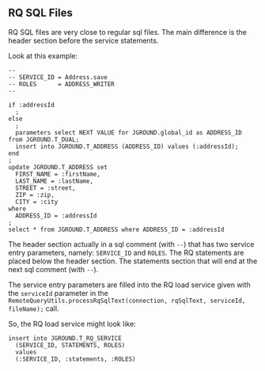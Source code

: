 ## RQ SQL Files

RQ SQL files are very close to regular sql files. The main difference is the header section before the service statements. 

Look at this example:

```
--
-- SERVICE_ID = Address.save
-- ROLES      = ADDRESS_WRITER
--

if :addressId
  ;
else
  ;
  parameters select NEXT VALUE for JGROUND.global_id as ADDRESS_ID from JGROUND.T_DUAL;
  insert into JGROUND.T_ADDRESS (ADDRESS_ID) values (:addressId);
end
;
update JGROUND.T_ADDRESS set
  FIRST_NAME = :firstName,
  LAST_NAME = :lastName,
  STREET = :street,
  ZIP = :zip,
  CITY = :city
where
  ADDRESS_ID = :addressId
;
select * from JGROUND.T_ADDRESS where ADDRESS_ID = :addressId
```

The header section actually in a sql comment (with `--`) that has two service entry parameters, namely: `SERVICE_ID` and `ROLES`. The RQ statements are placed below the header section. The statements section that will end at the next sql comment (with `--`). 

The service entry parameters are filled into the RQ load service given with the `serviceId` parameter in the `RemoteQueryUtils.processRqSqlText(connection, rqSqlText, serviceId, fileName);` call.

So, the RQ load service might look like:

```
insert into JGROUND.T_RQ_SERVICE 
  (SERVICE_ID, STATEMENTS, ROLES)  
  values 
  (:SERVICE_ID, :statements, :ROLES)
```
  
  
